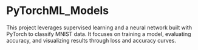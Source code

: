 # PyTorchML_Models
This project leverages supervised learning and a neural network built with PyTorch to classify MNIST data. It focuses on training a model, evaluating accuracy, and visualizing results through loss and accuracy curves.
